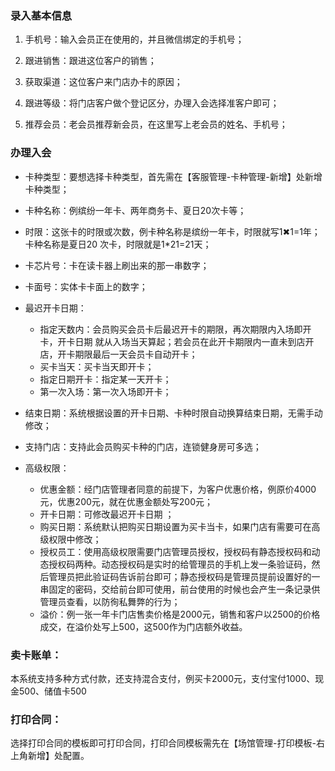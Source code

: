 ### 录入基本信息

1. 手机号：输入会员正在使用的，并且微信绑定的手机号；

2. 跟进销售：跟进这位客户的销售；

3. 获取渠道：这位客户来门店办卡的原因；
4. 跟进等级：将门店客户做个登记区分，办理入会选择准客户即可；
5. 推荐会员：老会员推荐新会员，在这里写上老会员的姓名、手机号；


### 办理入会

- 卡种类型：要想选择卡种类型，首先需在【客服管理-卡种管理-新增】处新增卡种类型；

- 卡种名称：例缤纷一年卡、两年商务卡、夏日20次卡等；

- 时限：这张卡的时限或次数，例卡种名称是缤纷一年卡，时限就写1✖1=1年；卡种名称是夏日20 次卡，时限就是1*21=21天；

- 卡芯片号：卡在读卡器上刷出来的那一串数字；

- 卡面号：实体卡卡面上的数字；

- 最迟开卡日期： 
  - 指定天数内：会员购买会员卡后最迟开卡的期限，再次期限内入场即开卡，开卡日期 就从入场当天算起；若会员在此开卡期限内一直未到店开店，开卡期限最后一天会员卡自动开卡；
  - 买卡当天：买卡当天即开卡；
  - 指定日期开卡：指定某一天开卡；
  - 第一次入场：第一次入场即开卡；

- 结束日期：系统根据设置的开卡日期、卡种时限自动换算结束日期，无需手动修改；

- 支持门店：支持此会员购买卡种的门店，连锁健身房可多选；

- 高级权限：
  - 优惠金额：经门店管理者同意的前提下，为客户优惠价格，例原价4000元，优惠200元，就在优惠金额处写200元；
  - 开卡日期：可修改最迟开卡日期 ；
  - 购买日期：系统默认把购买日期设置为买卡当卡，如果门店有需要可在高级权限中修改；     
  - 授权员工：使用高级权限需要门店管理员授权，授权码有静态授权码和动态授权码两种。动态授权码是实时的给管理员的手机上发一条验证码，然后管理员把此验证码告诉前台即可；静态授权码是管理员提前设置好的一串固定的密码，交给前台即可使用，前台使用的时候也会产生一条记录供管理员查看，以防徇私舞弊的行为；    
  - 溢价：例一张一年卡门店售卖价格是2000元，销售和客户以2500的价格成交，在溢价处写上500，这500作为门店额外收益。

### 卖卡账单：

本系统支持多种方式付款，还支持混合支付，例买卡2000元，支付宝付1000、现金500、储值卡500

### 打印合同：

选择打印合同的模板即可打印合同，打印合同模板需先在【场馆管理-打印模板-右上角新增】处配置。
